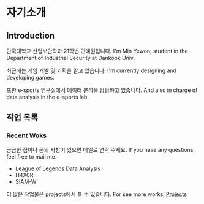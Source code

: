 # 자기소개
## Introduction

단국대학교 산업보안학과 21학번 민예원입니다.
I'm Min Yewon, student in the Department of Industrial Security at Dankook Univ.

최근에는 게임 개발 및 기획을 맡고 있습니다.
I'm currently designing and developing games.

또한 e-sports 연구실에서 데이터 분석을 담당하고 있습니다.
And also in charge of data analysis in the e-sports lab.


## 작업 목록
### Recent Woks

궁금한 점이나 문의 사항이 있으면 메일로 연락 주세요.
If you have any questions, feel free to mail me.

- League of Legends Data Analysis
- H4X0R
- SIAM-W

더 많은 작업물은 projects에서 볼 수 있습니다.
For see more works, [Projects](/projects/)
